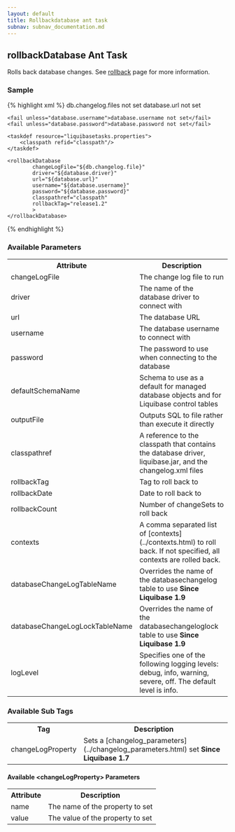 ```yaml
---
layout: default
title: Rollbackdatabase ant task
subnav: subnav_documentation.md
---
```


## rollbackDatabase Ant Task ##

Rolls back database changes.  See [rollback](../rollback.html) page for more information.

### Sample ###

{% highlight xml %}
<target name="rollback-database" depends="prepare">
    <fail unless="db.changelog.file">db.changelog.files not set</fail>
    <fail unless="database.url">database.url not set</fail>

    <fail unless="database.username">database.username not set</fail>
    <fail unless="database.password">database.password not set</fail>

    <taskdef resource="liquibasetasks.properties">
        <classpath refid="classpath"/>
    </taskdef>

    <rollbackDatabase
            changeLogFile="${db.changelog.file}"
            driver="${database.driver}"
            url="${database.url}"
            username="${database.username}"
            password="${database.password}"
            classpathref="classpath"
            rollbackTag="release1.2"
            >
    </rollbackDatabase>
</target>
{% endhighlight %}



### Available Parameters ###

<table>
<tr><th>Attribute</th><th>Description</th></tr>
<tr><td>changeLogFile</td><td>The change log file to run</td></tr>
<tr><td>driver</td><td>The name of the database driver to connect with</td></tr>
<tr><td>url</td><td>The database URL</td></tr>
<tr><td>username</td><td>The database username to connect with</td></tr>
<tr><td>password</td><td>The password to use when connecting to the database</td></tr>
<tr><td>defaultSchemaName</td><td>Schema to use as a default for managed database objects and for Liquibase control tables  </td></tr>
<tr><td>outputFile</td><td>Outputs SQL to file rather than execute it directly  </td></tr>
<tr><td>classpathref</td><td>A reference to the classpath that contains the database driver, liquibase.jar, and the changelog.xml files</td></tr>
<tr><td>rollbackTag</td><td>Tag to roll back to</td></tr>
<tr><td>rollbackDate</td><td>Date to roll back to</td></tr>
<tr><td>rollbackCount</td><td>Number of changeSets to roll back</td></tr>
<tr><td>contexts</td><td>A comma separated list of [contexts](../contexts.html) to roll back. If not specified, all contexts are rolled back.  </td></tr>
<tr><td>databaseChangeLogTableName</td><td>Overrides the name of the databasechangelog table to use <b>Since Liquibase 1.9</b> </td></tr>
<tr><td>databaseChangeLogLockTableName</td><td>Overrides the name of the databasechangeloglock table to use <b>Since Liquibase 1.9</b> </td></tr>
<tr><td>logLevel</td><td>Specifies one of the following logging levels: debug, info, warning, severe, off. The default level is info.</td></tr>
</table>

### Available Sub Tags ###
<table>
<tr><th>Tag</th><th>Description</th></tr>
<tr><td>changeLogProperty</td><td>Sets a [changelog_parameters](../changelog_parameters.html) set <b>Since Liquibase 1.7</b> </td></tr>
</table>

#### Available &lt;changeLogProperty&gt; Parameters ####
<table>
<tr><th>Attribute</th><th>Description</th></tr>
<tr><td>name</td><td>The name of the property to set</td></tr>
<tr><td>value</td><td>The value of the property to set</td></tr>
</table>
